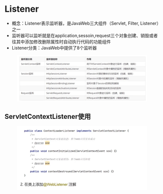 # Listener

* 概念：Listener表示监听器，是JavaWeb三大组件（Servlet, Filter, Listener）之一
* 监听器可以监听就是在application,sessoin,request三个对象创建、销毁或者往其中添加修改删除属性时自动执行代码的功能组件
* Listener分类：JavaWeb中提供了8个监听器

<figure><img src="../.gitbook/assets/image (33).png" alt=""><figcaption></figcaption></figure>

## ServletContextListener使用

<figure><img src="../.gitbook/assets/image (1) (1).png" alt=""><figcaption></figcaption></figure>
